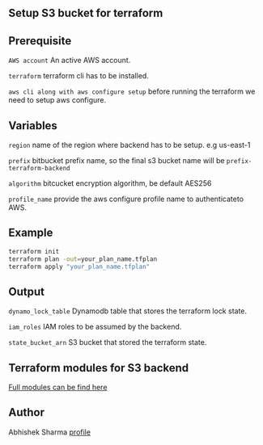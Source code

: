 ## Setup S3 bucket for terraform

Prerequisite
-------------
`AWS account` An active AWS account.

`terraform` terraform cli has to be installed.

`aws cli along with aws configure setup` before running the terraform we need to setup aws configure.


Variables
----------
`region` name of the region where backend has to be setup. e.g us-east-1

`prefix` bitbucket prefix name, so the final s3 bucket name will be `prefix-terraform-backend`

`algorithm` bitcucket encryption algorithm, be default AES256

`profile_name` provide the aws configure profile name to authenticateto AWS.

Example
---------
```sh
terraform init
terraform plan -out=your_plan_name.tfplan
terraform apply "your_plan_name.tfplan"
```

Output
-------
`dynamo_lock_table` Dynamodb table that stores the terraform lock state.

`iam_roles` IAM roles to be assumed by the backend.

`state_bucket_arn` S3 bucket that stored the terraform state.

Terraform modules for S3 backend
---------------------------------
[Full modules can be find here](https://github.com/sharmajee1/cockroachdb-on-aws/tree/main/terraform-modules/s3-backend)

Author
-------
Abhishek Sharma [profile](https://github.com/sharmajee1)
